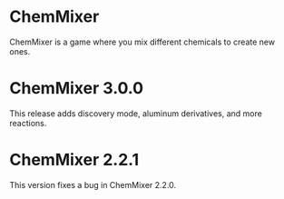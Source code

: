 # ChemMixer
ChemMixer is a game where you mix different chemicals to create new ones.
# ChemMixer 3.0.0
This release adds discovery mode, aluminum derivatives, and more reactions.
# ChemMixer 2.2.1
This version fixes a bug in ChemMixer 2.2.0.
